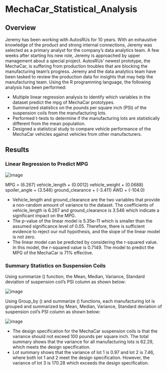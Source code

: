 # MechaCar_Statistical_Analysis
## Overview
Jeremy has been working with AutosRUs for 10 years. With an exhaustive knowledge of the product and strong internal connections, Jeremy was selected as a primary analyst for the company’s data analytics team. A few weeks after starting his new role, Jeremy is approached by upper management about a special project. AutosRUs’ newest prototype, the MechaCar, is suffering from production troubles that are blocking the manufacturing team’s progress. Jeremy and the data analytics team have been tasked to review the production data for insights that may help the manufacturing team. Using the R programming language, the following analysis has been performed:

- Multiple linear regression analysis to identify which variables in the dataset predict the mpg of MechaCar prototypes.
- Summarized statistics on the pounds per square inch (PSI) of the suspension coils from the manufacturing lots.
- Performed t-tests to determine if the manufacturing lots are statistically different from the mean population.
- Designed a statistical study to compare vehicle performance of the MechaCar vehicles against vehicles from other manufacturers.

## Results
### Linear Regression to Predict MPG

![image](https://user-images.githubusercontent.com/76491891/120903008-7daa7980-c611-11eb-9e54-15297e0e244e.png)

MPG = (6.267) vehicle_length + (0.0012) vehicle_weight + (0.0688) spoiler_angle + (3.546) ground_clearance + (-3.411) AWD + (-104.0)

- Vehicle_length and ground_clearance are the two variables that provide a non-random amount of variance to the dataset. The coefficients of vehicle_length is 6.267 and ground_clearance is 3.546 which indicate a significant impact on the MPG.
- The p-value of the linear model is 5.35e-11 which is smaller than the assumed significance level of 0.05. Therefore, there is sufficient evidence to reject our null hypothesis, and the slope of the linear model is not zero.
- The linear model can be predicted by considering the r-squared value. In this model, the r-squared value is 0.7149. The model to predict the MPG of the MechaCar is 71% effective.

### Summary Statistics on Suspension Coils
Using summarize () function, the Mean, Median, Variance, Standard deviation of suspension coil’s PSI column as shown below:

![image](https://user-images.githubusercontent.com/76491891/120903070-06291a00-c612-11eb-842d-77409098aa48.png)

Using Group_by () and summarize () functions, each manufacturing lot is grouped and summarized by Mean, Median, Variance, Standard deviation of suspension coil’s PSI column as shown below:

![image](https://user-images.githubusercontent.com/76491891/120903089-248f1580-c612-11eb-93fd-63924bef6a04.png)

- The design specification for the MechaCar suspension coils is that the variance should not exceed 100 pounds per square inch. The total summary shows that the variance for all manufacturing lots is 62.29, which meets the design specification.
- Lot summary shows that the variance of lot 1 is 0.97 and lot 2 is 7.46, where both lot 1 and 2 meet the design specification. However, the variance of lot 3 is 170.28 which exceeds the design specification. 
